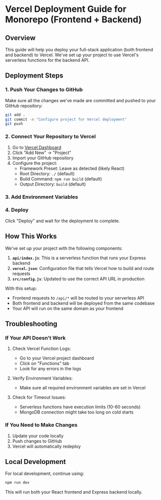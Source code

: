 # Vercel Deployment Guide for Monorepo (Frontend + Backend)

## Overview

This guide will help you deploy your full-stack application (both frontend and backend) to Vercel. We've set up your project to use Vercel's serverless functions for the backend API.

## Deployment Steps

### 1. Push Your Changes to GitHub

Make sure all the changes we've made are committed and pushed to your GitHub repository:

```bash
git add .
git commit -m "Configure project for Vercel deployment"
git push
```

### 2. Connect Your Repository to Vercel

1. Go to [Vercel Dashboard](https://vercel.com/dashboard)
2. Click "Add New" → "Project"
3. Import your GitHub repository
4. Configure the project:
   - Framework Preset: Leave as detected (likely React)
   - Root Directory: `./` (default)
   - Build Command: `npm run build` (default)
   - Output Directory: `build` (default)

### 3. Add Environment Variables


### 4. Deploy

Click "Deploy" and wait for the deployment to complete.

## How This Works

We've set up your project with the following components:

1. **`api/index.js`**: This is a serverless function that runs your Express backend
2. **`vercel.json`**: Configuration file that tells Vercel how to build and route requests
3. **`src/config.js`**: Updated to use the correct API URL in production

With this setup:
- Frontend requests to `/api/*` will be routed to your serverless API
- Both frontend and backend will be deployed from the same codebase
- Your API will run on the same domain as your frontend

## Troubleshooting

### If Your API Doesn't Work

1. Check Vercel Function Logs:
   - Go to your Vercel project dashboard
   - Click on "Functions" tab
   - Look for any errors in the logs

2. Verify Environment Variables:
   - Make sure all required environment variables are set in Vercel

3. Check for Timeout Issues:
   - Serverless functions have execution limits (10-60 seconds)
   - MongoDB connection might take too long on cold starts

### If You Need to Make Changes

1. Update your code locally
2. Push changes to GitHub
3. Vercel will automatically redeploy

## Local Development

For local development, continue using:

```bash
npm run dev
```

This will run both your React frontend and Express backend locally.

